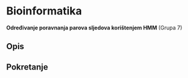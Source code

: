 # Bioinformatika

**Određivanje poravnanja parova sljedova korištenjem HMM** (Grupa 7)

## Opis

## Pokretanje
